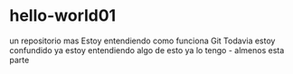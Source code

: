 # hello-world01
un repositorio mas
Estoy entendiendo como funciona Git
Todavia estoy confundido
ya estoy entendiendo algo de esto
ya lo tengo - almenos esta parte
